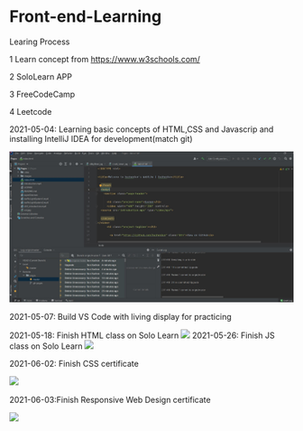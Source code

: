# Front-end-Learning

Learing Process

1 Learn concept from https://www.w3schools.com/

2 SoloLearn APP

3 FreeCodeCamp

4 Leetcode

2021-05-04: Learning basic concepts of HTML,CSS and Javascrip and installing IntelliJ IDEA for development(match git)

![](https://github.com/XuchenSun/Front-end-Learning/blob/main/Daily_Work_Log/Screenshot%202021-05-04%20021225.jpg)

2021-05-07: Build VS Code with living display for practicing

2021-05-18: Finish HTML class on Solo Learn
![](https://www.sololearn.com/Certificate/1014-21278848/jpg/)
2021-05-26: Finish JS class on Solo Learn
![](https://www.sololearn.com/certificates/course/en/21278848/1024/landscape/png)

2021-06-02: Finish CSS certificate

![](https://www.sololearn.com/certificates/course/en/21278848/1024/landscape/png)

2021-06-03:Finish Responsive Web Design certificate

![](https://www.sololearn.com/certificates/course/en/21278848/1024/landscape/png)
